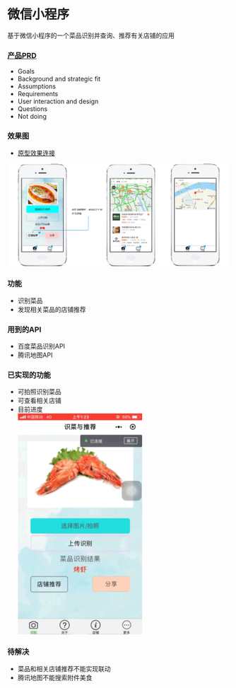 # 微信小程序
基于微信小程序的一个菜品识别并查询、推荐有关店铺的应用  

### [产品PRD](https://github.com/kkrrystal2/API_ML_AI/blob/master/PRD.md)  
* Goals  
* Background and strategic fit  
* Assumptions  
* Requirements  
* User interaction and design  
* Questions  
* Not doing

### 效果图  
* [原型效果连接](https://kkrrystal2.github.io/prototype/)

![Image text](./pro.jpg)

### 功能
* 识别菜品
* 发现相关菜品的店铺推荐


### 用到的API
* 百度菜品识别API  
* 腾讯地图API

### 已实现的功能  
* 可拍照识别菜品  
* 可查看相关店铺  
* 目前进度  
![Image text](./目前进度.gif)


### 待解决
* 菜品和相关店铺推荐不能实现联动  
* 腾讯地图不能搜索附件美食  

